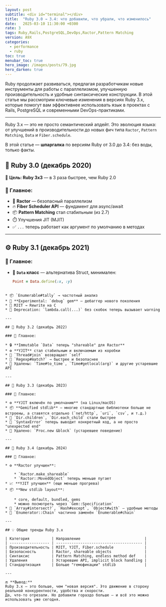 ```yaml
---
layout: post
subtitle: <div id="terminal"></div>
title:  "Ruby 3.0 → 3.4: что добавили, что убрали, что изменилось"
date:   2025-03-10 11:30:00 +0300
rate: 3
tags: Ruby,Rails,PostgreSQL,DevOps,Ractor,Pattern Matching
version: A9X
categories:
  - performance
  - ruby
toc: true
menubar_toc: true
hero_image: /images/posts/79.jpg
hero_darken: true
---
```

Ruby продолжает развиваться, предлагая разработчикам новые инструменты для работы с параллелизмом, улучшенную производительность и удобные синтаксические конструкции. В этой статье мы рассмотрим ключевые изменения в версиях Ruby 3.x, которые помогут вам эффективнее использовать язык в проектах с Rails, PostgreSQL и современными DevOps-практиками.

---

Ruby 3.x — это не просто семантический апдейт. Это эволюция языка: от улучшений в производительности до новых фич типа `Ractor`, `Pattern Matching`, `Data` и `Fiber.schedule`.

В этой статье — **шпаргалка** по версиям Ruby от 3.0 до 3.4: без воды, только факты.

## 🧾 Ruby 3.0 (декабрь 2020)

🎯 **Цель: Ruby 3x3** — в 3 раза быстрее, чем Ruby 2.0

### 🔹 Главное:
- 💬 **Ractor** — безопасный параллелизм
- 🔥 **Fiber Scheduler API** — фундамент для async/await
- 📦 **Pattern Matching** стал стабильным (из 2.7)
- ⏱️ Улучшения JIT (MJIT)
- ✅ `...` теперь работает как аргумент по умолчанию в методах

---

## ⚙️ Ruby 3.1 (декабрь 2021)

### 🔹 Главное:
- 💠 **`Data` класс** — альтернатива Struct, минимален:
  ```ruby
  Point = Data.define(:x, :y)
````

* 📦 `Enumerable#tally` → частотный анализ
* 🧪 **Experimental: `debug` gem** — дебаггер нового поколения
* 🧱 MJIT → Rewrite на C
* 📛 Deprecation: `lambda.call(...)` без скобок теперь вызывает warning

---

## 🧰 Ruby 3.2 (декабрь 2022)

### 🔹 Главное:

* 🔒 **Immutable `Data` теперь "shareable" для Ractor**
* ⚙️ **YJIT** стал стабильным и включаемым из коробки
* 🧵 `Thread#join` возвращает `self`
* 💬 `Regexp#match?` → быстрее и безопаснее
* 🚫 Удалены: `Time#to_time`, `Time#getlocal(arg)` и другие устаревшие API

---

## 🚀 Ruby 3.3 (декабрь 2023)

### 🔹 Главное:

* ⚙️ **YJIT включён по умолчанию** (на Linux/macOS)
* 📦 **Gemified stdlib** — многие стандартные библиотеки больше не встроены, а ставятся отдельно (`net/http`, `uri`, `csv`, и т.д.)
* 🧼 `Dir.children`, `Dir.each_child` стали быстрее
* 🧠 `SyntaxError` теперь выводит конкретный код, а не просто "unexpected end"
* 🚫 Удалено: `Proc.new &block` (устаревшее поведение)

---

## 🔬 Ruby 3.4 (декабрь 2024)

### 🔹 Главное:

* ⚙️ **Ractor улучшен**:

    * `Ractor.make_shareable`
    * `Ractor::MovedObject` теперь меньше пугает
* 📈 **YJIT улучшен** (еще меньше прогрева)
* 📦 **New stdlib layout**:

    * core, default, bundled, gems
    * можно посмотреть через `Gem::Specification`
* 🧃 `Array#intersect?`, `Hash#except`, `Object#with` — удобные методы
* 🚫 `Enumerator::Chain` частично заменён `Enumerable#chain`

---

## 💡 Общие тренды Ruby 3.x

| Категория          | Направление                             |
| ------------------ | --------------------------------------- |
| Производительность | MJIT, YJIT, Fiber.schedule              |
| Безопасность       | Ractor, shareable objects               |
| Синтаксис          | Pattern Matching, endless method def    |
| Удаления           | Устаревшие API, implicit block handling |
| Стандартизация     | Больше "гемофикации" stdlib             |

---

🔚 **Вывод:**
Ruby 3.x — это больше, чем "новая версия". Это движение в сторону реальной конкурентности, удобства и скорости.
Да, что-то отрезали. Но добавили гораздо больше — и всё это можно использовать уже сегодня.
